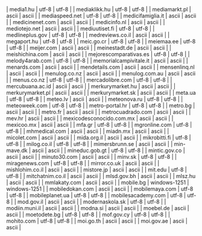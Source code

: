 | media1.hu | utf-8 | utf-8 |
| mediaklikk.hu | utf-8 | utf-8 |
| mediamarkt.pl | ascii | ascii |
| mediaspeed.net | utf-8 | utf-8 |
| medicifamiglia.it | ascii | ascii |
| medicinenet.com | ascii | ascii |
| medicinfo.nl | ascii | ascii |
| mediotejo.net | ascii | ascii |
| mediuutiset.fi | utf-8 | utf-8 |
| medlineplus.gov | utf-8 | utf-8 |
| medreviews.co.il | ascii | ascii |
| megaport.hu | utf-8 | utf-8 |
| meic.go.cr | utf-8 | utf-8 |
| meiemaa.ee | utf-8 | utf-8 |
| meijer.com | ascii | ascii |
| meinestadt.de | ascii | ascii |
| meishichina.com | ascii | ascii |
| mejorescomparativas.es | utf-8 | utf-8 |
| melody4arab.com | utf-8 | utf-8 |
| memorialcampivitale.it | ascii | ascii |
| menards.com | ascii | ascii |
| mendetails.com | ascii | ascii |
| mensenlinq.nl | ascii | ascii |
| menulog.co.nz | ascii | ascii |
| menulog.com.au | ascii | ascii |
| menus.co.nz | utf-8 | utf-8 |
| mercadolibre.com | utf-8 | utf-8 |
| mercubuana.ac.id | ascii | ascii |
| merkurymarket.hu | ascii | ascii |
| merkurymarket.pl | ascii | ascii |
| merkurymarket.sk | ascii | ascii |
| meta.ua | utf-8 | utf-8 |
| meteo.lv | ascii | ascii |
| meteonova.ru | utf-8 | utf-8 |
| meteoweek.com | utf-8 | utf-8 |
| metro-portal.hr | utf-8 | utf-8 |
| metro.bg | ascii | ascii |
| metro.fr | ascii | ascii |
| metrocuadrado.com | ascii | ascii |
| mev.hr | ascii | ascii |
| mexicodesconocido.com.mx | ascii | ascii |
| mexicoo.mx | ascii | ascii |
| mfa.gr | utf-8 | utf-8 |
| mgronline.com | utf-8 | utf-8 |
| mhmedical.com | ascii | ascii |
| miadn.mx | ascii | ascii |
| micolet.com | ascii | ascii |
| mida.org.il | ascii | ascii |
| mikrobitti.fi | utf-8 | utf-8 |
| milog.co.il | utf-8 | utf-8 |
| mimersbrunn.se | ascii | ascii |
| min-mave.dk | ascii | ascii |
| mineduc.gob.gt | utf-8 | utf-8 |
| mintic.gov.co | ascii | ascii |
| minuto30.com | ascii | ascii |
| minv.sk | utf-8 | utf-8 |
| miragenews.com | utf-8 | utf-8 |
| mirror.co.uk | ascii | ascii |
| mishlohim.co.il | ascii | ascii |
| mistore.jp | ascii | ascii |
| mit.edu | utf-8 | utf-8 |
| mitchatnim.co.il | ascii | ascii |
| mlsd.gov.bh | ascii | ascii |
| mlsz.hu | ascii | ascii |
| mmlakaty.com | ascii | ascii |
| mobile.bg | windows-1251 | windows-1251 |
| mobiledokan.com | ascii | ascii |
| mobilemaya.com | utf-8 | utf-8 |
| mobileplanet.ua | utf-8 | utf-8 |
| mobilesacademy.com | utf-8 | utf-8 |
| mod.gov.il | ascii | ascii |
| modernaskola.sk | utf-8 | utf-8 |
| modiin.muni.il | ascii | ascii |
| modna.si | ascii | ascii |
| moebel.de | ascii | ascii |
| moetodete.bg | utf-8 | utf-8 |
| mof.gov.cy | utf-8 | utf-8 |
| mohito.com | utf-8 | utf-8 |
| moi.go.th | ascii | ascii |
| moi.gov.ae | ascii | ascii |
